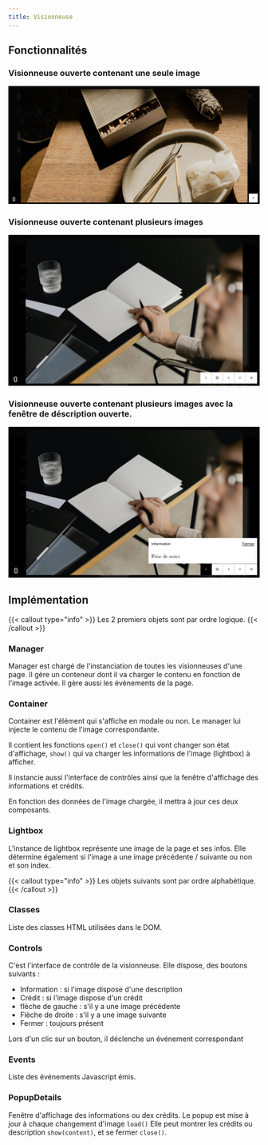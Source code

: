 ```yaml
---
title: Visionneuse
---
```


## Fonctionnalités

### Visionneuse ouverte contenant une seule image
![](lightbox-image-seule.png)

### Visionneuse ouverte contenant plusieurs images
![](lightbox-gallery.png)

### Visionneuse ouverte contenant plusieurs images avec la fenêtre de déscription ouverte.
![](lightbox-gallery-popup.png)
## Implémentation

{{< callout type="info" >}}
  Les 2 premiers objets sont par ordre logique.
{{< /callout >}}

### Manager
Manager est chargé de l'instanciation de toutes les visionneuses d'une page. 
Il gère un conteneur dont il va charger le contenu en fonction de l'image activée.
Il gère aussi les événements de la page.

### Container
Container est l'élément qui s'affiche en modale ou non.
Le manager lui injecte le contenu de l'image correspondante.

Il contient les fonctions `open()` et `close()` qui vont changer son état d'affichage, `show()` qui va charger les informations de l'image (lightbox) à afficher. 

Il instancie aussi l'interface de contrôles ainsi que la fenêtre d'affichage des informations et crédits.

En fonction des données de l'image chargée, il mettra à jour ces deux composants.

### Lightbox

L'instance de lightbox représente une image de la page et ses infos.
Elle détermine également si l'image a une image précédente / suivante ou non et son index.

{{< callout type="info" >}}
  Les objets suivants sont par ordre alphabétique.
{{< /callout >}}

### Classes

Liste des classes HTML utilisées dans le DOM.

### Controls
C'est l'interface de contrôle de la visionneuse. 
Elle dispose, des boutons suivants :
- Information : si l'image dispose d'une description
- Crédit : si l'image dispose d'un crédit
- flèche de gauche : s'il y a une image précédente
- Flèche de droite : s'il y a une image suivante
- Fermer : toujours présent
  
Lors d'un clic sur un bouton, il déclenche un événement correspondant

### Events

Liste des événements Javascript émis.

### PopupDetails
Fenêtre d'affichage des informations ou dex crédits. 
Le popup est mise à jour à chaque changement d'image `load()`
Elle peut montrer les crédits ou description `show(content)`, et se fermer `close()`.
